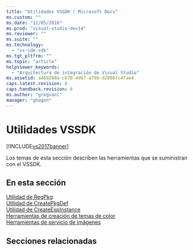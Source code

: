 ```yaml
---
title: "Utilidades VSSDK | Microsoft Docs"
ms.custom: ""
ms.date: "12/05/2016"
ms.prod: "visual-studio-dev14"
ms.reviewer: ""
ms.suite: ""
ms.technology: 
  - "vs-ide-sdk"
ms.tgt_pltfrm: ""
ms.topic: "article"
helpviewer_keywords: 
  - "Arquitectura de integración de Visual Studio"
ms.assetid: a469208a-cb70-4d87-a79b-d2086fc4fae4
caps.latest.revision: 8
caps.handback.revision: 8
ms.author: "gregvanl"
manager: "ghogen"
---
```

# Utilidades VSSDK
[!INCLUDE[vs2017banner](../../code-quality/includes/vs2017banner.md)]

Los temas de esta sección describen las herramientas que se suministran con el VSSDK.  
  
## En esta sección  
 [Utilidad de RegPkg](../../extensibility/internals/regpkg-utility.md)  
  [Utilidad de CreatePkgDef](../../extensibility/internals/createpkgdef-utility.md)  
  [Utilidad de CreateExpInstance](../../extensibility/internals/createexpinstance-utility.md)  
  [Herramientas de creación de temas de color](../../extensibility/internals/color-theming-tools.md)  
  [Herramientas de servicio de imágenes](../../extensibility/internals/image-service-tools.md)  
  
## Secciones relacionadas